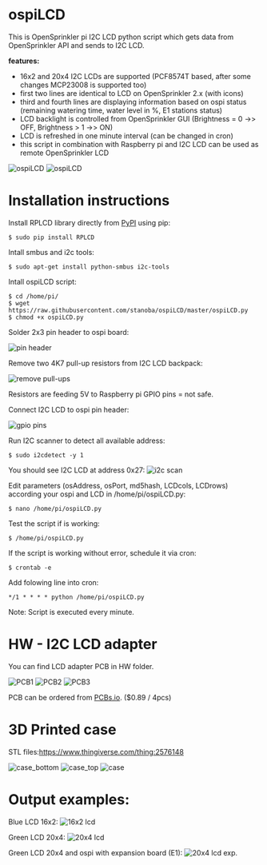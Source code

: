 # ospiLCD


This is OpenSprinkler pi I2C LCD python script which gets data from OpenSprinkler API and sends to I2C LCD.

**features:**
* 16x2 and 20x4 I2C LCDs are supported (PCF8574T based, after some changes MCP23008 is supported too)
* first two lines are identical to LCD on OpenSprinkler 2.x (with icons)
* third and fourth lines are displaying information based on ospi status (remaining watering time, water level in %, E1 stations status)
* LCD backlight is controlled from OpenSprinkler GUI (Brightness = 0 ->> OFF, Brightness > 1 ->> ON)
* LCD is refreshed in one minute interval (can be changed in cron)
* this script in combination with Raspberry pi and I2C LCD can be used as remote OpenSprinkler LCD


![ospiLCD](/img/ospilcd1.jpg)
![ospiLCD](/img/ospilcd9.jpg)


Installation instructions
=====

Install RPLCD library directly from [PyPI](https://pypi.python.org/pypi/RPLCD/) using pip:

    $ sudo pip install RPLCD

Intall smbus and i2c tools:

    $ sudo apt-get install python-smbus i2c-tools

Intall ospiLCD script:

    $ cd /home/pi/
    $ wget  https://raw.githubusercontent.com/stanoba/ospiLCD/master/ospiLCD.py
    $ chmod +x ospiLCD.py
    
Solder 2x3 pin header to ospi board:

![pin header](/img/ospilcd2.jpg)

Remove two 4K7 pull-up resistors from I2C LCD backpack:

![remove pull-ups](/img/ospilcd4.jpg)

Resistors are feeding 5V to Raspberry pi GPIO pins = not safe.

Connect I2C LCD to ospi pin header:

![gpio pins](/img/ospilcd3.jpg)

Run I2C scanner to detect all available address:

    $ sudo i2cdetect -y 1

You should see I2C LCD at address 0x27:
![i2c scan](/img/ospilcd8a.jpg)

Edit parameters (osAddress, osPort, md5hash, LCDcols, LCDrows) according your ospi and LCD in /home/pi/ospiLCD.py:

    $ nano /home/pi/ospiLCD.py

Test the script if is working:

    $ /home/pi/ospiLCD.py

If the script is working without error, schedule it via cron:

    $ crontab -e
    
Add folowing line into cron:

    */1 * * * * python /home/pi/ospiLCD.py
    
Note: Script is executed every minute.

HW - I2C LCD adapter
=====
You can find LCD adapter PCB in HW folder.

![PCB1](/HW/ospiLCD_PCB.jpg)
![PCB2](/img/ospilcd8.jpg)
![PCB3](/img/ospilcd10.jpg)

PCB can be ordered from [PCBs.io](https://PCBs.io/share/zM39D). ($0.89 / 4pcs)

3D Printed case
=====
STL files:https://www.thingiverse.com/thing:2576148

![case_bottom](/img/ospilcd11.jpg)
![case_top](/img/ospilcd12.jpg)
![case](/img/ospilcd9.jpg)

Output examples:
=====
Blue LCD 16x2:
![16x2 lcd](/img/ospilcd5.jpg)

Green LCD 20x4:
![20x4 lcd](/img/ospilcd6.jpg)

Green LCD 20x4 and ospi with expansion board (E1):
![20x4 lcd exp.](/img/ospilcd7.jpg)
